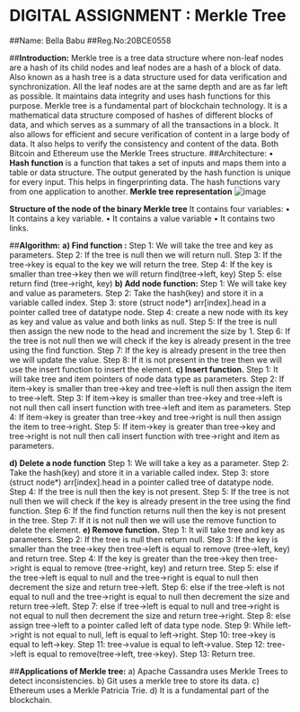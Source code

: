# DIGITAL ASSIGNMENT : Merkle Tree 

##Name: Bella Babu
##Reg.No:20BCE0558

##**Introduction:**
Merkle tree is a tree data structure where non-leaf nodes are a hash of its child nodes and leaf nodes are a hash of a block of data. Also known as a hash tree is a data structure used for data verification and synchronization. All the leaf nodes are at the same depth and are as far left as possible. It maintains data integrity and uses hash functions for this purpose.
Merkle tree is a fundamental part of blockchain technology. It is a mathematical data structure composed of hashes of different blocks of data, and which serves as a summary of all the transactions in a block. It also allows for efficient and secure verification of content in a large body of data. It also helps to verify the consistency and content of the data. Both Bitcoin and Ethereum use the Merkle Trees structure. 
##Architecture:
•	**Hash function** is a function that takes a set of inputs and maps them into a table or data structure. The output generated by the hash function is unique for every input. This helps in fingerprinting data. The hash functions vary from one application to another.
**Merkle tree representation**
![image](https://user-images.githubusercontent.com/76433840/164987009-dd5ff419-ecfe-44de-a0b3-982886a081a4.png)
 
**Structure of the node of the binary Merkle tree**
It contains four variables:
•	It contains a key variable.
•	It contains a value variable
•	It contains two links.

##**Algorithm:**
**a)	Find function :**
Step 1: We will take the tree and key as parameters.
Step 2: If the tree is null then we will return null.
Step 3: If the tree->key is equal to the key we will return the tree.
Step 4: If the key is smaller than tree->key then we will return find(tree->left, key)
Step 5: else return find (tree->right, key)
**b)	Add node function:**
Step 1: We will take key and value as parameters.
Step 2: Take the hash(key) and store it in a variable called index.
Step 3: store (struct node*) arr[index].head in a pointer called tree of datatype node.
Step 4: create a new node with its key as key and value as value and both links as   	 null.
Step 5: If the tree is null then assign the new node to the head and increment the size 	 by 1.
Step 6: If the tree is not null then we will check if the key is already present in the 	 tree using the find function.
Step 7: If the key is already present in the tree then we will update the value.
Step 8: If it is not present in the tree then we will use the insert function to insert the 	 element.
**c)	Insert function.**
Step 1: It will take tree and item pointers of node data type as parameters.
Step 2: If item->key is smaller than tree->key and tree->left is null then assign the 	 item to tree->left.
Step 3: If item->key is smaller than tree->key and tree->left is not null then call insert 	 function with tree->left and item as parameters.
Step 4: If item->key is greater than tree->key and tree->right is null then assign the 	 item to tree->right.
Step 5: If item->key is greater than tree->key and tree->right is not null then call 	 	 insert function with tree->right and item as parameters.

**d)	Delete a node function**
Step 1: We will take a key as a parameter.
Step 2: Take the hash(key) and store it in a variable called index.
Step 3: store (struct node*) arr[index].head in a pointer called tree of datatype node.
Step 4: If the tree is null then the key is not present.
Step 5: If the tree is not null then we will check if the key is already present in the 	 tree using the find function.
Step 6: If the find function returns null then the key is not present in the tree.
Step 7: If it is not null then we will use the remove function to delete the element.
**e)	Remove function.**
Step 1: It will take tree and key as parameters.
Step 2: If the tree is null then return null.
Step 3: If the key is smaller than the tree->key then tree->left is equal to remove
	(tree->left, key) and return tree.
Step 4: If the key is greater than the tree->key then tree->right is equal to remove 	(tree->right, key) and return tree.
Step 5: else if the tree->left is equal to null and the tree->right is equal to null then  	decrement the size and return tree->left.
Step 6: else if the tree->left is not equal to null and the tree->right is equal to null  	 then decrement the size and return tree->left.
Step 7: else if tree->left is equal to null and tree->right is not equal to null then  	 	 decrement the size and return tree->right.
Step 8: else assign tree->left to a pointer called left of data type node.
Step 9: While left->right is not equal to null, left is equal to left->right.
Step 10: tree->key is equal to left->key.
Step 11: tree->value is equal to left->value.
Step 12: tree->left is equal to remove(tree->left, tree->key).
Step 13: Return tree.

##**Applications of Merkle tree:**
a)	Apache Cassandra uses Merkle Trees to detect inconsistencies.
b)	Git uses a merkle tree to store its data.
c)	Ethereum uses a Merkle Patricia Trie.
d)	It is a fundamental part of the blockchain.


